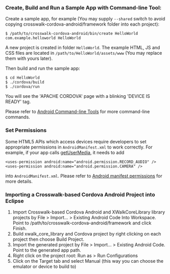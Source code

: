 ### Create, Build and Run a Sample App with Command-line Tool:
Create a sample app, for example (You may supply `--shared` switch to avoid copying crosswalk-cordova-android/framework folder into each project):

    $ /path/to/crosswalk-cordova-android/bin/create HelloWorld com.example.helloworld HelloWorld

A new project is created in folder `HelloWorld`. The example HTML, JS and CSS files are located in `/path/to/HelloWorld/assets/www` (You may replace them with yours later).

Then build and run the sample app:

    $ cd HelloWorld
    $ ./cordova/build
    $ ./cordova/run

You will see the 'APACHE CORDOVA' page with a blinking 'DEVICE IS READY' tag.

Please refer to [Android Command-line Tools](http://cordova.apache.org/docs/en/3.3.0/guide_platforms_android_tools.md.html#Android%20Command-line%20Tools) for more command-line commands.

### Set Permissions
Some HTML5 APIs which access devices require developers to set appropriate permissions in `AndroidManifest.xml` to work correctly. For example, if your app calls [getUserMedia](http://dev.w3.org/2011/webrtc/editor/archives/20131225/getusermedia.html), it needs to add 

    <uses-permission android:name="android.permission.RECORD_AUDIO" />
    <uses-permission android:name="android.permission.CAMERA" />

into `AndroidManifest.xml`. Please refer to [Android manifest permissions](http://developer.android.com/reference/android/Manifest.permission.html) for more details.

### Importing a Crosswalk-based Cordova Android Project into Eclipse

1. Import Crosswalk-based Cordova Android and XWalkCoreLibrary library projects by File > Import... > Existing Android Code Into Workspace. Point to /path/to/crosswalk-cordova-android/framework and click Finish. 
2. Build xwalk_core_library and Cordova project by right clicking on each project then choose Build Project.
3. Import the generated project by File > Import... > Existing Android Code. Point to the generated app path.
4. Right click on the project root: Run as > Run Configurations
5. Click on the Target tab and select Manual (this way you can choose the emulator or device to build to)